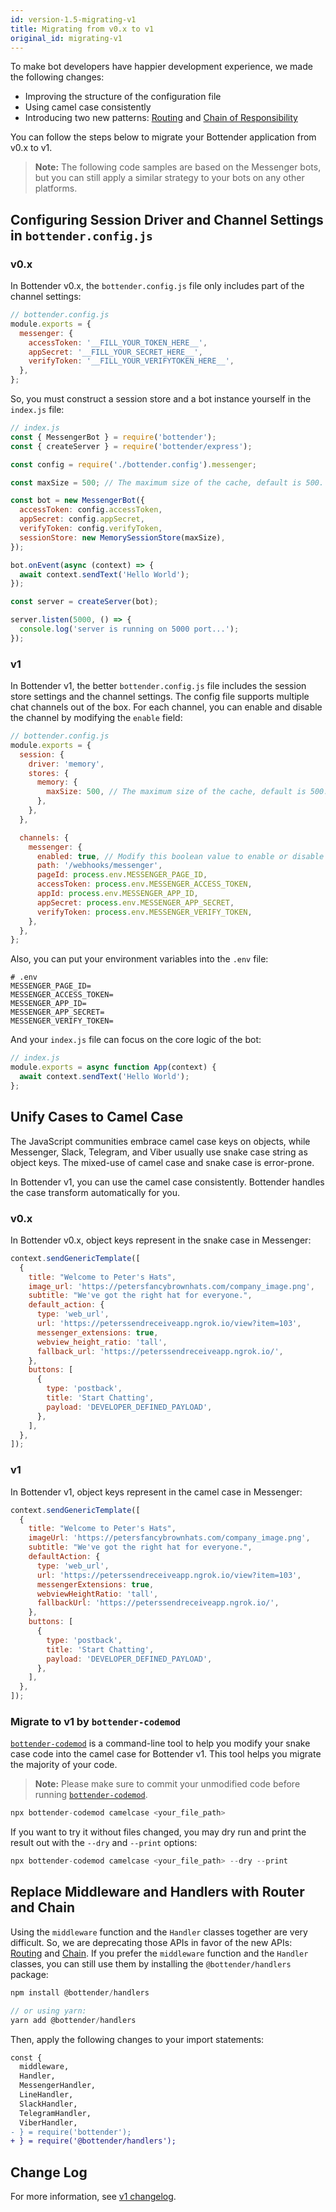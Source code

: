 ```yaml
---
id: version-1.5-migrating-v1
title: Migrating from v0.x to v1
original_id: migrating-v1
---
```


To make bot developers have happier development experience, we made the following changes:

- Improving the structure of the configuration file
- Using camel case consistently
- Introducing two new patterns: [Routing](the-basics-routing.md) and [Chain of Responsibility](the-basics-chain.md)

You can follow the steps below to migrate your Bottender application from v0.x to v1.

> **Note:** The following code samples are based on the Messenger bots, but you can still apply a similar strategy to your bots on any other platforms.

## Configuring Session Driver and Channel Settings in `bottender.config.js`

### v0.x

In Bottender v0.x, the `bottender.config.js` file only includes part of the channel settings:

```js
// bottender.config.js
module.exports = {
  messenger: {
    accessToken: '__FILL_YOUR_TOKEN_HERE__',
    appSecret: '__FILL_YOUR_SECRET_HERE__',
    verifyToken: '__FILL_YOUR_VERIFYTOKEN_HERE__',
  },
};
```

So, you must construct a session store and a bot instance yourself in the `index.js` file:

```js
// index.js
const { MessengerBot } = require('bottender');
const { createServer } = require('bottender/express');

const config = require('./bottender.config').messenger;

const maxSize = 500; // The maximum size of the cache, default is 500.

const bot = new MessengerBot({
  accessToken: config.accessToken,
  appSecret: config.appSecret,
  verifyToken: config.verifyToken,
  sessionStore: new MemorySessionStore(maxSize),
});

bot.onEvent(async (context) => {
  await context.sendText('Hello World');
});

const server = createServer(bot);

server.listen(5000, () => {
  console.log('server is running on 5000 port...');
});
```

### v1

In Bottender v1, the better `bottender.config.js` file includes the session store settings and the channel settings. The config file supports multiple chat channels out of the box. For each channel, you can enable and disable the channel by modifying the `enable` field:

```js
// bottender.config.js
module.exports = {
  session: {
    driver: 'memory',
    stores: {
      memory: {
        maxSize: 500, // The maximum size of the cache, default is 500.
      },
    },
  },

  channels: {
    messenger: {
      enabled: true, // Modify this boolean value to enable or disable
      path: '/webhooks/messenger',
      pageId: process.env.MESSENGER_PAGE_ID,
      accessToken: process.env.MESSENGER_ACCESS_TOKEN,
      appId: process.env.MESSENGER_APP_ID,
      appSecret: process.env.MESSENGER_APP_SECRET,
      verifyToken: process.env.MESSENGER_VERIFY_TOKEN,
    },
  },
};
```

Also, you can put your environment variables into the `.env` file:

```
# .env
MESSENGER_PAGE_ID=
MESSENGER_ACCESS_TOKEN=
MESSENGER_APP_ID=
MESSENGER_APP_SECRET=
MESSENGER_VERIFY_TOKEN=
```

And your `index.js` file can focus on the core logic of the bot:

```js
// index.js
module.exports = async function App(context) {
  await context.sendText('Hello World');
};
```

## Unify Cases to Camel Case

The JavaScript communities embrace camel case keys on objects, while Messenger, Slack, Telegram, and Viber usually use snake case string as object keys. The mixed-use of camel case and snake case is error-prone.

In Bottender v1, you can use the camel case consistently. Bottender handles the case transform automatically for you.

### v0.x

In Bottender v0.x, object keys represent in the snake case in Messenger:

```js
context.sendGenericTemplate([
  {
    title: "Welcome to Peter's Hats",
    image_url: 'https://petersfancybrownhats.com/company_image.png',
    subtitle: "We've got the right hat for everyone.",
    default_action: {
      type: 'web_url',
      url: 'https://peterssendreceiveapp.ngrok.io/view?item=103',
      messenger_extensions: true,
      webview_height_ratio: 'tall',
      fallback_url: 'https://peterssendreceiveapp.ngrok.io/',
    },
    buttons: [
      {
        type: 'postback',
        title: 'Start Chatting',
        payload: 'DEVELOPER_DEFINED_PAYLOAD',
      },
    ],
  },
]);
```

### v1

In Bottender v1, object keys represent in the camel case in Messenger:

```js
context.sendGenericTemplate([
  {
    title: "Welcome to Peter's Hats",
    imageUrl: 'https://petersfancybrownhats.com/company_image.png',
    subtitle: "We've got the right hat for everyone.",
    defaultAction: {
      type: 'web_url',
      url: 'https://peterssendreceiveapp.ngrok.io/view?item=103',
      messengerExtensions: true,
      webviewHeightRatio: 'tall',
      fallbackUrl: 'https://peterssendreceiveapp.ngrok.io/',
    },
    buttons: [
      {
        type: 'postback',
        title: 'Start Chatting',
        payload: 'DEVELOPER_DEFINED_PAYLOAD',
      },
    ],
  },
]);
```

### Migrate to v1 by `bottender-codemod`

[`bottender-codemod`](https://github.com/bottenderjs/bottender-codemod) is a command-line tool to help you modify your snake case code into the camel case for Bottender v1. This tool helps you migrate the majority of your code.

> **Note:** Please make sure to commit your unmodified code before running [`bottender-codemod`](https://github.com/bottenderjs/bottender-codemod).

```js
npx bottender-codemod camelcase <your_file_path>
```

If you want to try it without files changed, you may dry run and print the result out with the `--dry` and `--print` options:

```js
npx bottender-codemod camelcase <your_file_path> --dry --print
```

## Replace Middleware and Handlers with Router and Chain

Using the `middleware` function and the `Handler` classes together are very difficult. So, we are deprecating those APIs in favor of the new APIs: [Routing](the-basics-routing.md) and [Chain](the-basics-chain.md). If you prefer the `middleware` function and the `Handler` classes, you can still use them by installing the `@bottender/handlers` package:

```js
npm install @bottender/handlers

// or using yarn:
yarn add @bottender/handlers
```

Then, apply the following changes to your import statements:

```diff
const {
  middleware,
  Handler,
  MessengerHandler,
  LineHandler,
  SlackHandler,
  TelegramHandler,
  ViberHandler,
- } = require('bottender');
+ } = require('@bottender/handlers');
```

## Change Log

For more information, see [v1 changelog](https://github.com/Yoctol/bottender/releases/tag/v1.0.0).
